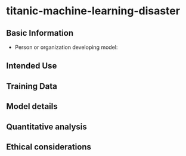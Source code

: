 # titanic-machine-learning-disaster
## Basic Information
- Person or organization developing model:
## Intended Use
## Training Data
## Model details
## Quantitative analysis
## Ethical considerations
